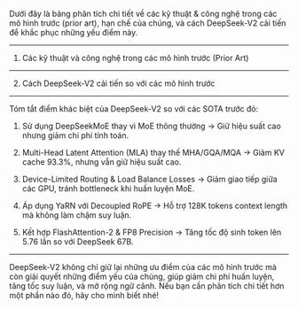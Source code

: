 Dưới đây là bảng phân tích chi tiết về các kỹ thuật & công nghệ trong các mô hình trước (prior art), hạn chế của chúng, và cách DeepSeek-V2 cải tiến để khắc phục những yếu điểm này.


---

1. Các kỹ thuật và công nghệ trong các mô hình trước (Prior Art)


---

2. Cách DeepSeek-V2 cải tiến so với các mô hình trước


---

Tóm tắt điểm khác biệt của DeepSeek-V2 so với các SOTA trước đó:

1. Sử dụng DeepSeekMoE thay vì MoE thông thường → Giữ hiệu suất cao nhưng giảm chi phí tính toán.


2. Multi-Head Latent Attention (MLA) thay thế MHA/GQA/MQA → Giảm KV cache 93.3%, nhưng vẫn giữ hiệu suất cao.


3. Device-Limited Routing & Load Balance Losses → Giảm giao tiếp giữa các GPU, tránh bottleneck khi huấn luyện MoE.


4. Áp dụng YaRN với Decoupled RoPE → Hỗ trợ 128K tokens context length mà không làm chậm suy luận.


5. Kết hợp FlashAttention-2 & FP8 Precision → Tăng tốc độ sinh token lên 5.76 lần so với DeepSeek 67B.




---

DeepSeek-V2 không chỉ giữ lại những ưu điểm của các mô hình trước mà còn giải quyết những điểm yếu của chúng, giúp giảm chi phí huấn luyện, tăng tốc suy luận, và mở rộng ngữ cảnh. Nếu bạn cần phân tích chi tiết hơn một phần nào đó, hãy cho mình biết nhé!

